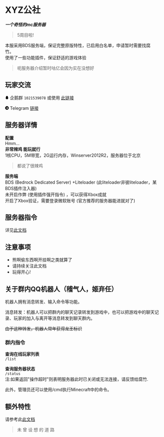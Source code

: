 # XYZ公社
***一个奇怪的mc服务器***

> 5周目啦!

本服采用BDS服务端，保证完整原版特性，已启用白名单，申请暂时需要找腐竹。  
使用了一些功能插件，保证舒适的游戏体验  

> 呃服务器介绍暂时咕亿会因为实在没想好

## 玩家交流
<svg t="1618148086316" class="icon" viewBox="0 0 1024 1024" version="1.1" xmlns="http://www.w3.org/2000/svg" p-id="1144" width="12" height="12"><path d="M886.1 721.9c-5.4-67.7-41.1-143.1-55.7-181l-37.7-97.5c-1.2-40.6 10.8-133.8-52.1-250.5C677.5 76.2 551.1 65.7 527.7 64.5c-23.4-1.2-169.6-2.4-241.5 124.6s-52.5 254.3-52.5 254.3l-40.2 98.2s-18.7 44.8-34.9 99.3-32.4 140.2-16.2 157.6c16.2 17.4 74.9-79.7 80.3-88.7 0 0 4.2 46.4 15.3 70.7 8.9 19.4 30.2 67.9 73.3 105.9-20.7 6.7-70.4 24.6-77.7 43.2-9.2 23.6 7.2 26.4 35.2 28 28 1.6 162.2 5.2 226.5-3.8 0.7-0.1 1.3-0.2 2-0.3 6.3 0.2 12.2 0.3 17.9 0.3 3.6 0 7.8-0.1 12.3-0.2 0.4 0.1 0.9 0.1 1.3 0.2 64.3 9 198.6 5.4 226.5 3.8 28-1.6 44.3-4.4 35.2-28-7.4-18.9-58.5-37-78.6-43.4 6.3-5.6 12.4-11.6 18.4-18.1 72.5-79.7 66.5-130 69.5-158.8 0 0 61.1 88.1 74.3 91.1 13.2 3 17.3-10.8 12-78.5z" p-id="1145"></path></svg> 企鹅群 `1021539078` 或使用 [此链接](https://jq.qq.com/?_wv=1027&k=lzNyLxNn)  
  
<svg t="1618148362863" class="icon" viewBox="0 0 1024 1024" version="1.1" xmlns="http://www.w3.org/2000/svg" p-id="1981" width="12" height="12"><path d="M512 16C238 16 16 238 16 512s222 496 496 496 496-222 496-496S786 16 512 16z m243.6 339.8l-81.4 383.6c-6 27.2-22.2 33.8-44.8 21l-124-91.4-59.8 57.6c-6.6 6.6-12.2 12.2-25 12.2l8.8-126.2 229.8-207.6c10-8.8-2.2-13.8-15.4-5l-284 178.8-122.4-38.2c-26.6-8.4-27.2-26.6 5.6-39.4l478.2-184.4c22.2-8 41.6 5.4 34.4 39z" p-id="1982"></path></svg> Telegram [链接](https://t.me/joinchat/S3vLVCUfAokMLFHg)

## 服务器详情

**配置**  
Hmm...  
**非常辣鸡 能玩就行**  
1核CPU，5M带宽，2G运行内存，Winserver2012R2，服务器位于北京  
> 都说了很辣鸡  

**服务端**  
BDS (Bedrock Dedicated Server) +Liteloader (此liteloader非彼liteloader，某BDS插件注入器)    
未开启作弊 (使用插件强开指令) ，可以获得Xbox成就  
开启了Xbox验证，需要登录微软账号 (官方推荐的服务器能进就对了)

## 服务器指令

详见[此文档](/5th/Commands/Commands.md "指令文档")

## 注意事项

* 熊啊偷东西啊开挂啊之类就算了  
* 请持续关注此文档  
* 玩得开心!

## 关于群内QQ机器人（稽气人，姬弃任）

机器人拥有消息转发、输入命令等功能。

消息转发：机器人可以把群内的聊天记录转发到游戏中，也可以把游戏中的聊天记录、玩家的加入与离开等消息转发到聊天群内。

~~由于这种转发，机器人常年获得龙王标识~~

### 群内指令  
**查询在线玩家列表**  
`/list`

**查询服务器状态**  
`/status`  
注:如果返回"操作超时"则表明服务器此时已关闭或无法连接，请反馈给腐竹.

此外，管理员还可以使用/cmd执行Minecraft中的命令。

## 额外特性

请参考此[此文档](/5th/Features/Features.md额外特性")

> 未  曾  设  想  的  道  路